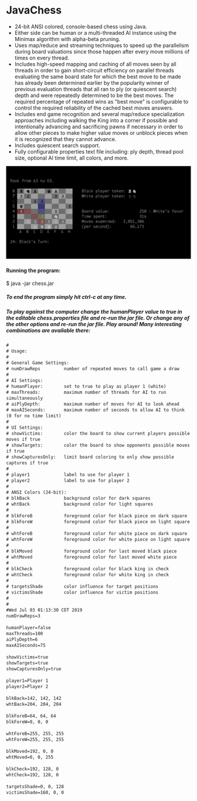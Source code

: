 # JavaChess
* 24-bit ANSI colored, console-based chess using Java.  
* Either side can be human or a multi-threaded AI instance using the Minimax algorithm with alpha-beta pruning. 
* Uses map/reduce and streaming techniques to speed up the parallelism during board valuations since those happen after every move millions of times on every thread. 
* Includes high-speed mapping and caching of all moves seen by all threads in order to gain short-circuit efficiency on parallel threads evaluating the same board state for which the best move to be made has already been determined earlier by the popularity winner of previous evaluation threads that all ran to ply (or quiescent search) depth and were repeatedly determined to be the best moves. The required percentage of repeated wins as "best move" is configurable to control the required reliability of the cached best moves answers.
* Includes end game recognition and several map/reduce specialization approaches including walking the King into a corner if possible and intentionally advancing and sacrificing pawns if necessary in order to allow other pieces to make higher value moves or unblock pieces when it is recognized that they cannot advance.
* Includes quiescent search support. 
* Fully configurable properties text file including: ply depth, thread pool size, optional AI time limit, all colors, and more.

![](color-console-chess.png)


#### Running the program:

$ java -jar chess.jar


##### To end the program simply hit ctrl-c at any time.


##### To play against the computer change the _humanPlayer_ value to true in the editable **chess.properties** file and re-run the jar file.  Or change any of the other options and re-run the jar file.  Play around!  Many interesting combinations are available there:


```
#
# Usage:
#
# General Game Settings:
# numDrawReps         number of repeated moves to call game a draw
#
# AI Settings:
# humanPlayer:        set to true to play as player 1 (white)
# maxThreads:         maximum number of threads for AI to run simultaneously
# aiPlyDepth:         maximum number of moves for AI to look ahead
# maxAISeconds:       maximum number of seconds to allow AI to think (0 for no time limit)
#
# UI Settings:
# showVictims:        color the board to show current players possible moves if true
# showTargets:        color the board to show opponents possible moves if true
# showCapturesOnly:   limit board coloring to only show possible captures if true
#
# player1             label to use for player 1
# player2             label to use for player 2
#
# ANSI Colors (24-bit):
# blkBack             background color for dark squares
# whtBack             background color for light squares
#
# blkForeB            foreground color for black piece on dark square
# blkForeW            foreground color for black piece on light square
#
# whtForeB            foreground color for white piece on dark square
# whtForeW            foreground color for white piece on light square
#
# blkMoved            foreground color for last moved black piece
# whtMoved            foreground color for last moved white piece
#
# blkCheck            foreground color for black king in check
# whtCheck            foreground color for white king in check
#
# targetsShade        color influence for target positions
# victimsShade        color influence for victim positions
#
#
#Wed Jul 03 01:13:30 CDT 2019
numDrawReps=3

humanPlayer=false
maxThreads=100
aiPlyDepth=6
maxAISeconds=75

showVictims=true
showTargets=true
showCapturesOnly=true

player1=Player 1
player2=Player 2

blkBack=142, 142, 142
whtBack=204, 204, 204

blkForeB=64, 64, 64
blkForeW=0, 0, 0

whtForeB=255, 255, 255
whtForeW=255, 255, 255

blkMoved=192, 0, 0
whtMoved=0, 0, 255

blkCheck=192, 128, 0
whtCheck=192, 128, 0

targetsShade=0, 0, 128
victimsShade=160, 0, 0

```
